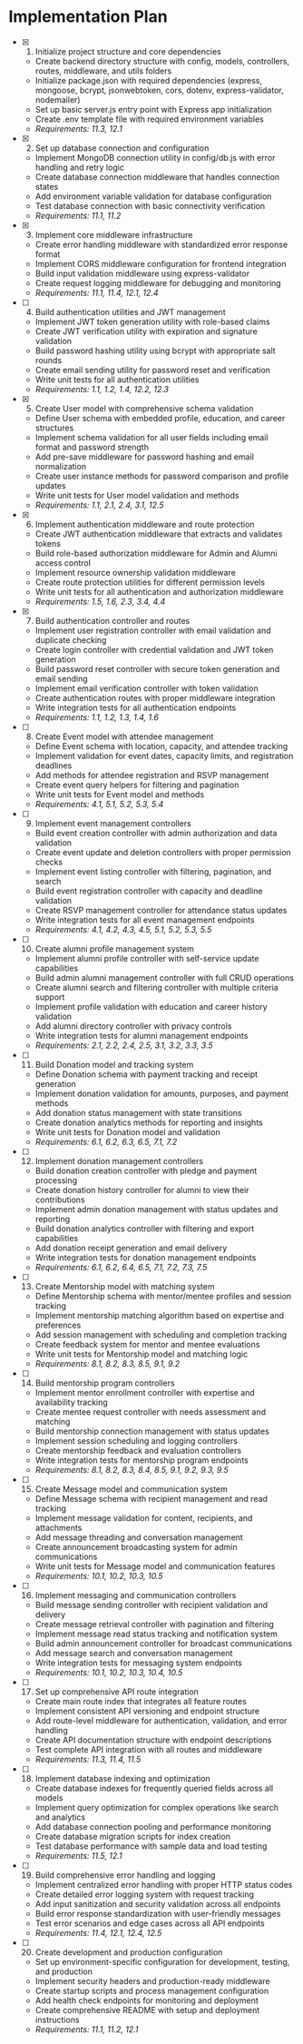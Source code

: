 # Implementation Plan

- [x] 1. Initialize project structure and core dependencies





  - Create backend directory structure with config, models, controllers, routes, middleware, and utils folders
  - Initialize package.json with required dependencies (express, mongoose, bcrypt, jsonwebtoken, cors, dotenv, express-validator, nodemailer)
  - Set up basic server.js entry point with Express app initialization
  - Create .env template file with required environment variables
  - _Requirements: 11.3, 12.1_

- [x] 2. Set up database connection and configuration





  - Implement MongoDB connection utility in config/db.js with error handling and retry logic
  - Create database connection middleware that handles connection states
  - Add environment variable validation for database configuration
  - Test database connection with basic connectivity verification
  - _Requirements: 11.1, 11.2_

- [x] 3. Implement core middleware infrastructure





  - Create error handling middleware with standardized error response format
  - Implement CORS middleware configuration for frontend integration
  - Build input validation middleware using express-validator
  - Create request logging middleware for debugging and monitoring
  - _Requirements: 11.1, 11.4, 12.1, 12.4_



- [ ] 4. Build authentication utilities and JWT management
  - Implement JWT token generation utility with role-based claims
  - Create JWT verification utility with expiration and signature validation
  - Build password hashing utility using bcrypt with appropriate salt rounds
  - Create email sending utility for password reset and verification
  - Write unit tests for all authentication utilities
  - _Requirements: 1.1, 1.2, 1.4, 12.2, 12.3_

- [x] 5. Create User model with comprehensive schema validation


  - Define User schema with embedded profile, education, and career structures
  - Implement schema validation for all user fields including email format and password strength
  - Add pre-save middleware for password hashing and email normalization
  - Create user instance methods for password comparison and profile updates
  - Write unit tests for User model validation and methods
  - _Requirements: 1.1, 2.1, 2.4, 3.1, 12.5_

- [x] 6. Implement authentication middleware and route protection


  - Create JWT authentication middleware that extracts and validates tokens
  - Build role-based authorization middleware for Admin and Alumni access control
  - Implement resource ownership validation middleware
  - Create route protection utilities for different permission levels
  - Write unit tests for all authentication and authorization middleware
  - _Requirements: 1.5, 1.6, 2.3, 3.4, 4.4_

- [x] 7. Build authentication controller and routes



  - Implement user registration controller with email validation and duplicate checking
  - Create login controller with credential validation and JWT token generation
  - Build password reset controller with secure token generation and email sending
  - Implement email verification controller with token validation
  - Create authentication routes with proper middleware integration
  - Write integration tests for all authentication endpoints
  - _Requirements: 1.1, 1.2, 1.3, 1.4, 1.6_

- [ ] 8. Create Event model with attendee management
  - Define Event schema with location, capacity, and attendee tracking
  - Implement validation for event dates, capacity limits, and registration deadlines
  - Add methods for attendee registration and RSVP management
  - Create event query helpers for filtering and pagination
  - Write unit tests for Event model and methods
  - _Requirements: 4.1, 5.1, 5.2, 5.3, 5.4_

- [ ] 9. Implement event management controllers
  - Build event creation controller with admin authorization and data validation
  - Create event update and deletion controllers with proper permission checks
  - Implement event listing controller with filtering, pagination, and search
  - Build event registration controller with capacity and deadline validation
  - Create RSVP management controller for attendance status updates
  - Write integration tests for all event management endpoints
  - _Requirements: 4.1, 4.2, 4.3, 4.5, 5.1, 5.2, 5.3, 5.5_

- [ ] 10. Create alumni profile management system
  - Implement alumni profile controller with self-service update capabilities
  - Build admin alumni management controller with full CRUD operations
  - Create alumni search and filtering controller with multiple criteria support
  - Implement profile validation with education and career history validation
  - Add alumni directory controller with privacy controls
  - Write integration tests for alumni management endpoints
  - _Requirements: 2.1, 2.2, 2.4, 2.5, 3.1, 3.2, 3.3, 3.5_

- [ ] 11. Build Donation model and tracking system
  - Define Donation schema with payment tracking and receipt generation
  - Implement donation validation for amounts, purposes, and payment methods
  - Add donation status management with state transitions
  - Create donation analytics methods for reporting and insights
  - Write unit tests for Donation model and validation
  - _Requirements: 6.1, 6.2, 6.3, 6.5, 7.1, 7.2_

- [ ] 12. Implement donation management controllers
  - Build donation creation controller with pledge and payment processing
  - Create donation history controller for alumni to view their contributions
  - Implement admin donation management with status updates and reporting
  - Build donation analytics controller with filtering and export capabilities
  - Add donation receipt generation and email delivery
  - Write integration tests for donation management endpoints
  - _Requirements: 6.1, 6.2, 6.4, 6.5, 7.1, 7.2, 7.3, 7.5_

- [ ] 13. Create Mentorship model with matching system
  - Define Mentorship schema with mentor/mentee profiles and session tracking
  - Implement mentorship matching algorithm based on expertise and preferences
  - Add session management with scheduling and completion tracking
  - Create feedback system for mentor and mentee evaluations
  - Write unit tests for Mentorship model and matching logic
  - _Requirements: 8.1, 8.2, 8.3, 8.5, 9.1, 9.2_

- [ ] 14. Build mentorship program controllers
  - Implement mentor enrollment controller with expertise and availability tracking
  - Create mentee request controller with needs assessment and matching
  - Build mentorship connection management with status updates
  - Implement session scheduling and logging controllers
  - Create mentorship feedback and evaluation controllers
  - Write integration tests for mentorship program endpoints
  - _Requirements: 8.1, 8.2, 8.3, 8.4, 8.5, 9.1, 9.2, 9.3, 9.5_

- [ ] 15. Create Message model and communication system
  - Define Message schema with recipient management and read tracking
  - Implement message validation for content, recipients, and attachments
  - Add message threading and conversation management
  - Create announcement broadcasting system for admin communications
  - Write unit tests for Message model and communication features
  - _Requirements: 10.1, 10.2, 10.3, 10.5_

- [ ] 16. Implement messaging and communication controllers
  - Build message sending controller with recipient validation and delivery
  - Create message retrieval controller with pagination and filtering
  - Implement message read status tracking and notification system
  - Build admin announcement controller for broadcast communications
  - Add message search and conversation management
  - Write integration tests for messaging system endpoints
  - _Requirements: 10.1, 10.2, 10.3, 10.4, 10.5_

- [ ] 17. Set up comprehensive API route integration
  - Create main route index that integrates all feature routes
  - Implement consistent API versioning and endpoint structure
  - Add route-level middleware for authentication, validation, and error handling
  - Create API documentation structure with endpoint descriptions
  - Test complete API integration with all routes and middleware
  - _Requirements: 11.3, 11.4, 11.5_

- [ ] 18. Implement database indexing and optimization
  - Create database indexes for frequently queried fields across all models
  - Implement query optimization for complex operations like search and analytics
  - Add database connection pooling and performance monitoring
  - Create database migration scripts for index creation
  - Test database performance with sample data and load testing
  - _Requirements: 11.5, 12.1_

- [ ] 19. Build comprehensive error handling and logging
  - Implement centralized error handling with proper HTTP status codes
  - Create detailed error logging system with request tracking
  - Add input sanitization and security validation across all endpoints
  - Build error response standardization with user-friendly messages
  - Test error scenarios and edge cases across all API endpoints
  - _Requirements: 11.4, 12.1, 12.4, 12.5_

- [ ] 20. Create development and production configuration
  - Set up environment-specific configuration for development, testing, and production
  - Implement security headers and production-ready middleware
  - Create startup scripts and process management configuration
  - Add health check endpoints for monitoring and deployment
  - Create comprehensive README with setup and deployment instructions
  - _Requirements: 11.1, 11.2, 12.1_